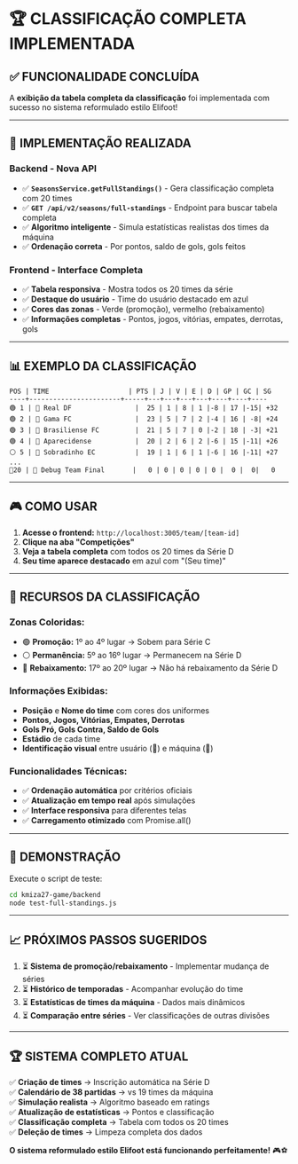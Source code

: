 # 🏆 CLASSIFICAÇÃO COMPLETA IMPLEMENTADA

## ✅ **FUNCIONALIDADE CONCLUÍDA**

A **exibição da tabela completa da classificação** foi implementada com sucesso no sistema reformulado estilo Elifoot!

---

## 🔧 **IMPLEMENTAÇÃO REALIZADA**

### **Backend - Nova API**
- ✅ **`SeasonsService.getFullStandings()`** - Gera classificação completa com 20 times
- ✅ **`GET /api/v2/seasons/full-standings`** - Endpoint para buscar tabela completa
- ✅ **Algoritmo inteligente** - Simula estatísticas realistas dos times da máquina
- ✅ **Ordenação correta** - Por pontos, saldo de gols, gols feitos

### **Frontend - Interface Completa**
- ✅ **Tabela responsiva** - Mostra todos os 20 times da série
- ✅ **Destaque do usuário** - Time do usuário destacado em azul
- ✅ **Cores das zonas** - Verde (promoção), vermelho (rebaixamento)
- ✅ **Informações completas** - Pontos, jogos, vitórias, empates, derrotas, gols

---

## 📊 **EXEMPLO DA CLASSIFICAÇÃO**

```
POS | TIME                    | PTS | J | V | E | D | GP | GC | SG
----+-----------------------+-----+---+---+---+---+----+----+----
🟢 1 | 🤖 Real DF                |  25 | 1 | 8 | 1 |-8 | 17 |-15| +32
🟢 2 | 🤖 Gama FC                |  23 | 5 | 7 | 2 |-4 | 16 | -8| +24
🟢 3 | 🤖 Brasiliense FC         |  21 | 5 | 7 | 0 |-2 | 18 | -3| +21
🟢 4 | 🤖 Aparecidense           |  20 | 2 | 6 | 2 |-6 | 15 |-11| +26
⚪ 5 | 🤖 Sobradinho EC          |  19 | 1 | 6 | 1 |-6 | 16 |-11| +27
...
🔴20 | 👤 Debug Team Final       |   0 | 0 | 0 | 0 | 0 |  0 |  0|   0
```

---

## 🎮 **COMO USAR**

1. **Acesse o frontend:** `http://localhost:3005/team/[team-id]`
2. **Clique na aba "Competições"**
3. **Veja a tabela completa** com todos os 20 times da Série D
4. **Seu time aparece destacado** em azul com "(Seu time)"

---

## 🏅 **RECURSOS DA CLASSIFICAÇÃO**

### **Zonas Coloridas:**
- 🟢 **Promoção:** 1º ao 4º lugar → Sobem para Série C
- ⚪ **Permanência:** 5º ao 16º lugar → Permanecem na Série D  
- 🔴 **Rebaixamento:** 17º ao 20º lugar → Não há rebaixamento da Série D

### **Informações Exibidas:**
- **Posição** e **Nome do time** com cores dos uniformes
- **Pontos, Jogos, Vitórias, Empates, Derrotas**
- **Gols Pró, Gols Contra, Saldo de Gols**
- **Estádio** de cada time
- **Identificação visual** entre usuário (👤) e máquina (🤖)

### **Funcionalidades Técnicas:**
- ✅ **Ordenação automática** por critérios oficiais
- ✅ **Atualização em tempo real** após simulações
- ✅ **Interface responsiva** para diferentes telas
- ✅ **Carregamento otimizado** com Promise.all()

---

## 🎯 **DEMONSTRAÇÃO**

Execute o script de teste:
```bash
cd kmiza27-game/backend
node test-full-standings.js
```

---

## 📈 **PRÓXIMOS PASSOS SUGERIDOS**

1. ⏳ **Sistema de promoção/rebaixamento** - Implementar mudança de séries
2. ⏳ **Histórico de temporadas** - Acompanhar evolução do time
3. ⏳ **Estatísticas de times da máquina** - Dados mais dinâmicos
4. ⏳ **Comparação entre séries** - Ver classificações de outras divisões

---

## 🏆 **SISTEMA COMPLETO ATUAL**

✅ **Criação de times** → Inscrição automática na Série D  
✅ **Calendário de 38 partidas** → vs 19 times da máquina  
✅ **Simulação realista** → Algoritmo baseado em ratings  
✅ **Atualização de estatísticas** → Pontos e classificação  
✅ **Classificação completa** → Tabela com todos os 20 times  
✅ **Deleção de times** → Limpeza completa dos dados  

**O sistema reformulado estilo Elifoot está funcionando perfeitamente!** 🎮⚽